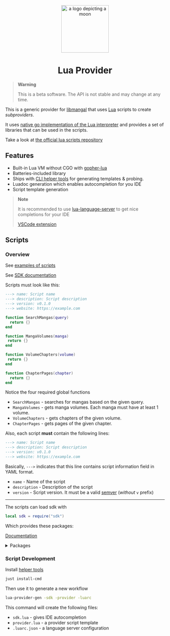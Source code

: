 <div align="center">
  <img width="150px" alt="a logo depicting a moon" src="https://github.com/mangalorg/luaprovider/assets/62389790/7602ff8f-3127-44ab-82c0-bbe58383297f">
  <h1>Lua Provider</h1>
</div>

> **Warning**
>
> This is a beta software. The API is not stable and may change at any time.

This is a generic provider for
[libmangal](https://github.com/mangalorg/libmangal) that uses
[Lua](https://www.lua.org/) scripts to create _subproviders_.

It uses
[native go implementation of the Lua interpreter](https://github.com/yuin/gopher-lua)
and provides a set of libraries that can be used in the scripts.

Take a look at
[the official lua scripts repository](https://github.com/mangalorg/saturno)

## Features

- Built-in Lua VM without CGO with
  [gopher-lua](https://github.com/yuin/gopher-lua)
- Batteries-included library
- Ships with [CLI helper tools](./cmd) for generating templates & probing.
- Luadoc generation which enables autocompletion for you IDE
- Script template generation

> **Note**
>
> It is recommended to use
> [lua-language-server](https://github.com/LuaLS/lua-language-server) to get
> nice completions for your IDE
>
> [VSCode extension](https://marketplace.visualstudio.com/items?itemName=sumneko.lua)

## Scripts

### Overview

See [examples of scripts](https://github.com/mangalorg/saturno/tree/main/luas)

See [SDK documentation](https://github.com/mangalorg/luaprovider/wiki/sdk.lua)

Scripts must look like this:

```lua
---> name: Script name
---> description: Script description
---> version: v0.1.0
---> website: https://example.com

function SearchMangas(query)
  return {}
end

function MangaVolumes(manga)
 return {}
end

function VolumeChapters(volume)
 return {}
end

function ChapterPages(chapter)
  return {}
end
```

Notice the four required global functions

- `SearchMangas` - searches for mangas based on the given query.
- `MangaVolumes` - gets manga volumes. Each manga must have at least 1 volume.
- `VolumeChapters` - gets chapters of the given volume.
- `ChapterPages` - gets pages of the given chapter.

Also, each script **must** contain the following lines:

```lua
---> name: Script name
---> description: Script description
---> version: v0.1.0
---> website: https://example.com
```

Basically, `--->` indicates that this line contains script information field in
YAML format.

- `name` - Name of the script
- `description` - Description of the script
- `version` - Script version. It must be a valid [semver](https://semver.org/)
  (_without_ `v` prefix)

---

The scripts can load sdk with

```lua
local sdk = require("sdk")
```

Which provides these packages:

[Documentation](https://github.com/mangalorg/luaprovider/wiki/sdk.lua)

<details>
<summary>Packages</summary>

- [http](./lib/http)
- [headless](./lib/headless)
- [crypto](./lib/crypto)
  - [md5](./lib/crypto/md5)
  - [sha1](./lib/crypto/sha1)
  - [sha256](./lib/crypto/sha256)
  - [sha512](./lib/crypto/sha512)
  - [aes](./lib/crypto/aes)
- [encoding](./lib/encoding)
  - [base64](./lib/encoding/base64)
  - [json](./lib/encoding/json)
- [html](./lib/html)
- [js](./lib/js)
- [regexp](./lib/regexp)
- [time](./lib/time)
- [strings](./lib/strings)
- [levenshtein](./lib/levenshtein)
- [util](./lib/util)

</details>

### Script Development

Install [helper tools](./cmd)

```bash
just install-cmd
```

Then use it to generate a new workflow

```bash
lua-provider-gen -sdk -provider -luarc
```

This command will create the following files:

- `sdk.lua` - gives IDE autocompletion
- `provider.lua` - a provider script template
- `.luarc.json` - a language server configuration
